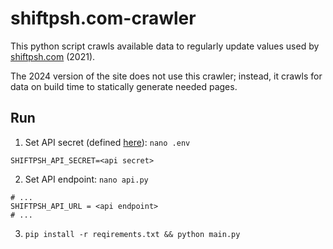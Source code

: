 # shiftpsh.com-crawler

This python script crawls available data to regularly update values used by [shiftpsh.com](https://github.com/shiftpsh/shiftpsh.com) (2021).

The 2024 version of the site does not use this crawler; instead, it crawls for data on build time to statically generate needed pages.

## Run

1. Set API secret (defined [here](https://github.com/shiftpsh/shiftpsh.com)): `nano .env`

```
SHIFTPSH_API_SECRET=<api secret>
```

2. Set API endpoint:  `nano api.py`

```
# ...
SHIFTPSH_API_URL = <api endpoint>
# ...
```

3. `pip install -r reqirements.txt && python main.py`

